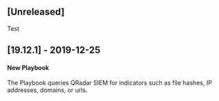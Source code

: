 ## [Unreleased]

Test

## [19.12.1] - 2019-12-25
#### New Playbook
The Playbook queries QRadar SIEM for indicators such as file hashes, IP addresses, domains, or urls. 
